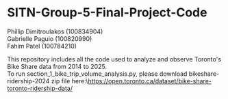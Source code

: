 # SITN-Group-5-Final-Project-Code
Phillip Dimitroulakos (100834904)\
Gabrielle Paguio (100820990)\
Fahim Patel (100784210)

This repository includes all the code used to analyze and observe Toronto's Bike Share data from 2014 to 2025.\
To run section_1_bike_trip_volume_analysis.py, please download bikeshare-ridership-2024 zip file here:\https://open.toronto.ca/dataset/bike-share-toronto-ridership-data/


